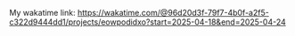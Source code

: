 My wakatime link: https://wakatime.com/@96d20d3f-79f7-4b0f-a2f5-c322d9444dd1/projects/eowpodidxo?start=2025-04-18&end=2025-04-24
